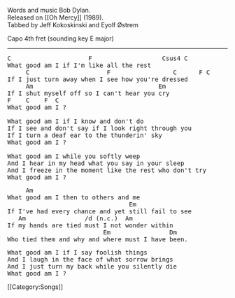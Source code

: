 Words and music Bob Dylan.<br>
Released on [[Oh Mercy]] (1989).<br>
Tabbed by Jeff Kokoskinski and Eyolf Østrem

Capo 4th fret (sounding key E major)

----
<pre class="verse">
C                     F                   Csus4 C
What good am I if I'm like all the rest
     C                     F                 C      F C
If I just turn away when I see how you're dressed
     Am                                  Em
If I shut myself off so I can't hear you cry
F    C    F  C
What good am I ?

What good am I if I know and don't do
If I see and don't say if I look right through you
If I turn a deaf ear to the thunderin' sky
What good am I ?

What good am I while you softly weep
And I hear in my head what you say in your sleep
And I freeze in the moment like the rest who don't try
What good am I ?
</pre>

<pre class="bridge">
     Am
What good am I then to others and me
                                 Em
If I've had every chance and yet still fail to see
   Am                /d (n.c.)  Am
If my hands are tied must I not wonder within
                          Em                Dm
Who tied them and why and where must I have been.
</pre>

<pre class="verse">
What good am I if I say foolish things
And I laugh in the face of what sorrow brings
And I just turn my back while you silently die
What good am I ?
</pre>

[[Category:Songs]]